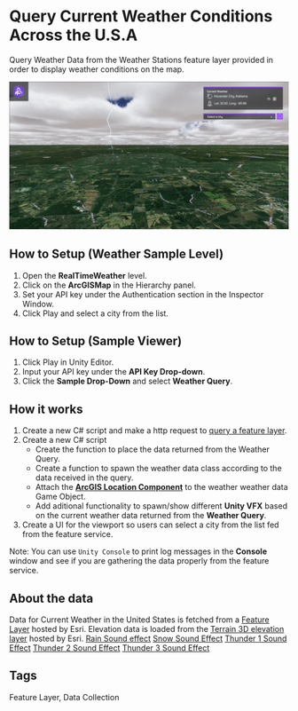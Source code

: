 # Query Current Weather Conditions Across the U.S.A

Query Weather Data from the Weather Stations feature layer provided in order to display weather conditions on the map.

![Image of Weather Sample](Weather.png)

## How to Setup (Weather Sample Level)

1. Open the **RealTimeWeather** level.
2. Click on the **ArcGISMap** in the Hierarchy panel.
3. Set your API key under the Authentication section in the Inspector Window.
4. Click Play and select a city from the list.

## How to Setup (Sample Viewer)

1. Click Play in Unity Editor.
2. Input your API key under the **API Key Drop-down**.
3. Click the **Sample Drop-Down** and select **Weather Query**.

## How it works

1. Create a new C# script and make a http request to [query a feature layer](https://developers.arcgis.com/rest/services-reference/enterprise/query-feature-service-.htm). 
2. Create a new C# script
   - Create the function to place the data returned from the Weather Query.
   - Create a function to spawn the weather data class according to the data received in the query.
   - Attach the [**ArcGIS Location Component**](https://developers.arcgis.com/unreal-engine/maps/location-component/) to the weather weather data Game Object.
   - Add aditional functionality to spawn/show different **Unity VFX** based on the current weather data returned from the **Weather Query**.
3. Create a UI for the viewport so users can select a city from the list fed from the feature service.

Note: You can use `Unity Console` to print log messages in the **Console** window and see if you are gathering the data properly from the feature service.

## About the data

Data for Current Weather in the United States is fetched from a [Feature Layer](https://services9.arcgis.com/RHVPKKiFTONKtxq3/ArcGIS/rest/services/NOAA_METAR_current_wind_speed_direction_v1/FeatureServer/0) hosted by Esri.
Elevation data is loaded from the [Terrain 3D elevation layer](https://www.arcgis.com/home/item.html?id=7029fb60158543ad845c7e1527af11e4) hosted by Esri.
[Rain Sound effect](https://pixabay.com/sound-effects/soft-rain-ambient-111154/)
[Snow Sound Effect](https://pixabay.com/sound-effects/wind-artic-cold-6195/)
[Thunder 1 Sound Effect](https://pixabay.com/sound-effects/thunder-25689/)
[Thunder 2 Sound Effect](https://pixabay.com/sound-effects/thunder-big-30291/)
[Thunder 3 Sound Effect](https://pixabay.com/sound-effects/thunder-124463/)

## Tags

Feature Layer, Data Collection